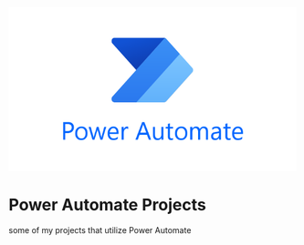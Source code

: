 ![Icon](https://github.com/Fauzanpaimen/PowerAutomateprojects/blob/main/Image/powerautomate.png)

# Power Automate Projects

some of my projects that utilize Power Automate
